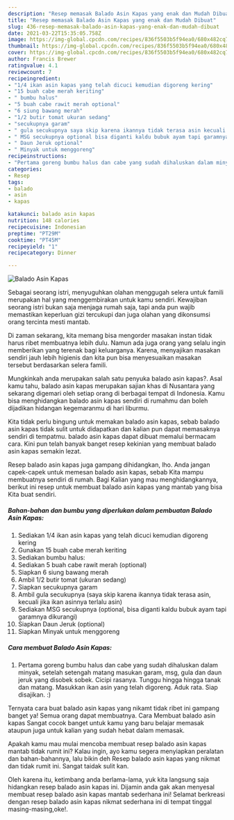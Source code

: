 ```yaml
---
description: "Resep memasak Balado Asin Kapas yang enak dan Mudah Dibuat"
title: "Resep memasak Balado Asin Kapas yang enak dan Mudah Dibuat"
slug: 436-resep-memasak-balado-asin-kapas-yang-enak-dan-mudah-dibuat
date: 2021-03-22T15:35:05.758Z
image: https://img-global.cpcdn.com/recipes/836f5503b5f94ea0/680x482cq70/balado-asin-kapas-foto-resep-utama.jpg
thumbnail: https://img-global.cpcdn.com/recipes/836f5503b5f94ea0/680x482cq70/balado-asin-kapas-foto-resep-utama.jpg
cover: https://img-global.cpcdn.com/recipes/836f5503b5f94ea0/680x482cq70/balado-asin-kapas-foto-resep-utama.jpg
author: Francis Brewer
ratingvalue: 4.1
reviewcount: 7
recipeingredient:
- "1/4 ikan asin kapas yang telah dicuci kemudian digoreng kering"
- "15 buah cabe merah keriting"
- " bumbu halus"
- "5 buah cabe rawit merah optional"
- "6 siung bawang merah"
- "1/2 butir tomat ukuran sedang"
- "secukupnya garam"
- " gula secukupnya saya skip karena ikannya tidak terasa asin kecuali jika ikan asinnya terlalu asin"
- " MSG secukupnya optional bisa diganti kaldu bubuk ayam tapi garamnya dikurangi"
- " Daun Jeruk optional"
- " Minyak untuk menggoreng"
recipeinstructions:
- "Pertama goreng bumbu halus dan cabe yang sudah dihaluskan dalam minyak, setelah setengah matang masukan garam, msg, gula dan daun jeruk yang disobek sobek. Cicipi rasanya. Tunggu hingga hingga tanak dan matang. Masukkan ikan asin yang telah digoreng. Aduk rata. Siap disajikan. :)"
categories:
- Resep
tags:
- balado
- asin
- kapas

katakunci: balado asin kapas 
nutrition: 148 calories
recipecuisine: Indonesian
preptime: "PT29M"
cooktime: "PT45M"
recipeyield: "1"
recipecategory: Dinner

---
```



![Balado Asin Kapas](https://img-global.cpcdn.com/recipes/836f5503b5f94ea0/680x482cq70/balado-asin-kapas-foto-resep-utama.jpg)

Sebagai seorang istri, menyuguhkan olahan menggugah selera untuk famili merupakan hal yang menggembirakan untuk kamu sendiri. Kewajiban seorang istri bukan saja menjaga rumah saja, tapi anda pun wajib memastikan keperluan gizi tercukupi dan juga olahan yang dikonsumsi orang tercinta mesti mantab.

Di zaman  sekarang, kita memang bisa mengorder masakan instan tidak harus ribet membuatnya lebih dulu. Namun ada juga orang yang selalu ingin memberikan yang terenak bagi keluarganya. Karena, menyajikan masakan sendiri jauh lebih higienis dan kita pun bisa menyesuaikan masakan tersebut berdasarkan selera famili. 



Mungkinkah anda merupakan salah satu penyuka balado asin kapas?. Asal kamu tahu, balado asin kapas merupakan sajian khas di Nusantara yang sekarang digemari oleh setiap orang di berbagai tempat di Indonesia. Kamu bisa menghidangkan balado asin kapas sendiri di rumahmu dan boleh dijadikan hidangan kegemaranmu di hari liburmu.

Kita tidak perlu bingung untuk memakan balado asin kapas, sebab balado asin kapas tidak sulit untuk didapatkan dan kalian pun dapat memasaknya sendiri di tempatmu. balado asin kapas dapat dibuat memalui bermacam cara. Kini pun telah banyak banget resep kekinian yang membuat balado asin kapas semakin lezat.

Resep balado asin kapas juga gampang dihidangkan, lho. Anda jangan capek-capek untuk memesan balado asin kapas, sebab Kita mampu membuatnya sendiri di rumah. Bagi Kalian yang mau menghidangkannya, berikut ini resep untuk membuat balado asin kapas yang mantab yang bisa Kita buat sendiri.

<!--inarticleads1-->

##### Bahan-bahan dan bumbu yang diperlukan dalam pembuatan Balado Asin Kapas:

1. Sediakan 1/4 ikan asin kapas yang telah dicuci kemudian digoreng kering
1. Gunakan 15 buah cabe merah keriting
1. Sediakan  bumbu halus:
1. Sediakan 5 buah cabe rawit merah (optional)
1. Siapkan 6 siung bawang merah
1. Ambil 1/2 butir tomat (ukuran sedang)
1. Siapkan secukupnya garam
1. Ambil  gula secukupnya (saya skip karena ikannya tidak terasa asin, kecuali jika ikan asinnya terlalu asin)
1. Sediakan  MSG secukupnya (optional, bisa diganti kaldu bubuk ayam tapi garamnya dikurangi)
1. Siapkan  Daun Jeruk (optional)
1. Siapkan  Minyak untuk menggoreng




<!--inarticleads2-->

##### Cara membuat Balado Asin Kapas:

1. Pertama goreng bumbu halus dan cabe yang sudah dihaluskan dalam minyak, setelah setengah matang masukan garam, msg, gula dan daun jeruk yang disobek sobek. Cicipi rasanya. Tunggu hingga hingga tanak dan matang. Masukkan ikan asin yang telah digoreng. Aduk rata. Siap disajikan. :)




Ternyata cara buat balado asin kapas yang nikamt tidak ribet ini gampang banget ya! Semua orang dapat membuatnya. Cara Membuat balado asin kapas Sangat cocok banget untuk kamu yang baru belajar memasak ataupun juga untuk kalian yang sudah hebat dalam memasak.

Apakah kamu mau mulai mencoba membuat resep balado asin kapas mantab tidak rumit ini? Kalau ingin, ayo kamu segera menyiapkan peralatan dan bahan-bahannya, lalu bikin deh Resep balado asin kapas yang nikmat dan tidak rumit ini. Sangat taidak sulit kan. 

Oleh karena itu, ketimbang anda berlama-lama, yuk kita langsung saja hidangkan resep balado asin kapas ini. Dijamin anda gak akan menyesal membuat resep balado asin kapas mantab sederhana ini! Selamat berkreasi dengan resep balado asin kapas nikmat sederhana ini di tempat tinggal masing-masing,oke!.


